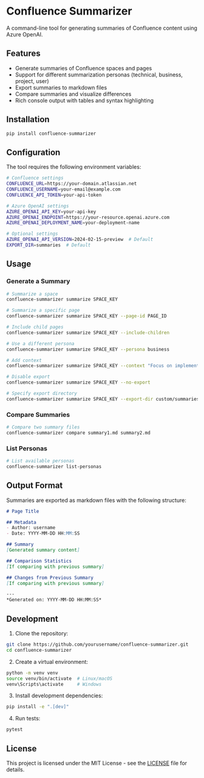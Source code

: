 # Confluence Summarizer

A command-line tool for generating summaries of Confluence content using Azure OpenAI.

## Features

- Generate summaries of Confluence spaces and pages
- Support for different summarization personas (technical, business, project, user)
- Export summaries to markdown files
- Compare summaries and visualize differences
- Rich console output with tables and syntax highlighting

## Installation

```bash
pip install confluence-summarizer
```

## Configuration

The tool requires the following environment variables:

```bash
# Confluence settings
CONFLUENCE_URL=https://your-domain.atlassian.net
CONFLUENCE_USERNAME=your-email@example.com
CONFLUENCE_API_TOKEN=your-api-token

# Azure OpenAI settings
AZURE_OPENAI_API_KEY=your-api-key
AZURE_OPENAI_ENDPOINT=https://your-resource.openai.azure.com
AZURE_OPENAI_DEPLOYMENT_NAME=your-deployment-name

# Optional settings
AZURE_OPENAI_API_VERSION=2024-02-15-preview  # Default
EXPORT_DIR=summaries  # Default
```

## Usage

### Generate a Summary

```bash
# Summarize a space
confluence-summarizer summarize SPACE_KEY

# Summarize a specific page
confluence-summarizer summarize SPACE_KEY --page-id PAGE_ID

# Include child pages
confluence-summarizer summarize SPACE_KEY --include-children

# Use a different persona
confluence-summarizer summarize SPACE_KEY --persona business

# Add context
confluence-summarizer summarize SPACE_KEY --context "Focus on implementation details"

# Disable export
confluence-summarizer summarize SPACE_KEY --no-export

# Specify export directory
confluence-summarizer summarize SPACE_KEY --export-dir custom/summaries
```

### Compare Summaries

```bash
# Compare two summary files
confluence-summarizer compare summary1.md summary2.md
```

### List Personas

```bash
# List available personas
confluence-summarizer list-personas
```

## Output Format

Summaries are exported as markdown files with the following structure:

```markdown
# Page Title

## Metadata
- Author: username
- Date: YYYY-MM-DD HH:MM:SS

## Summary
[Generated summary content]

## Comparison Statistics
[If comparing with previous summary]

## Changes from Previous Summary
[If comparing with previous summary]

---
*Generated on: YYYY-MM-DD HH:MM:SS*
```

## Development

1. Clone the repository:
```bash
git clone https://github.com/yourusername/confluence-summarizer.git
cd confluence-summarizer
```

2. Create a virtual environment:
```bash
python -m venv venv
source venv/bin/activate  # Linux/macOS
venv\Scripts\activate     # Windows
```

3. Install development dependencies:
```bash
pip install -e ".[dev]"
```

4. Run tests:
```bash
pytest
```

## License

This project is licensed under the MIT License - see the [LICENSE](LICENSE) file for details. 
